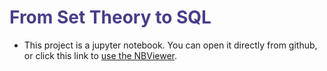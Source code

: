 <h1 style="color:#483D8B">From Set Theory to SQL</h1>

<ul>
	<li>
This project is a jupyter notebook. You can open it directly from github, 
or click this link to <a href="http://nbviewer.jupyter.org/github/George221b/FromSetTheoryToSQL/blob/master/FromMathematicsToSQL.ipynb">use the NBViewer</a>.
	</li>
</ul>